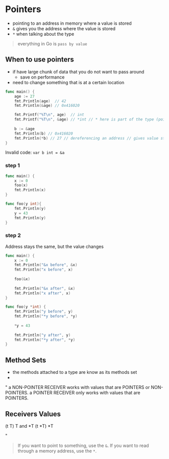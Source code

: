 # Pointers
- pointing to an address in memory where a value is stored
- `&` gives you the address where the value is stored
- `*` when talking about the type

> everything in Go is `pass by value`
## When to use pointers
- if have large chunk of data that you do not want to pass around
  - save on performance
- need to change something that is at a certain location

```go
func main() {
	age := 27
	fmt.Println(age)  // 42
	fmt.Println(&age) // 0x416020

	fmt.Printf("%T\n", age)  // int
	fmt.Printf("%T\n", &age) // *int // * here is part of the type (pointer to an int) (where an int is stored
	
	b := &age
	fmt.Println(b) // 0x416020
	fmt.Println(*b) // 27 // dereferencing an address // gives value stored at that address
}
```
Invalid code: `var b int = &a`

### step 1 
```go
func main() {
	x := 0 
	foo(x)
	fmt.Println(x)
}

func foo(y int){
	fmt.Println(y)
	y = 43
	fmt.Println(y)
}
```
### step 2
Address stays the same, but the value changes
```go
func main() {
	x := 0
	fmt.Println("&x before", &x)
	fmt.Println("x before", x)
	
	foo(&x)
	
	fmt.Println("&x after", &x)
	fmt.Println("x after", x)
}

func foo(y *int) {
	fmt.Println("y before", y)
	fmt.Println("*y before", *y)
	
	*y = 43
	
	fmt.Println("y after", y)
	fmt.Println("*y after", *y)
}
```
## Method Sets
- the methods attached to a type are know as its methods set
- 
"
a NON-POINTER RECEIVER
works with values that are POINTERS or NON-POINTERS.
a POINTER RECEIVER
only works with values that are POINTERS.

Receivers       Values
-----------------------------------------------
(t T)           T and *T
(t *T)          *T

"

> If you want to point to something, use the `&`. If you want to read through a memory address, use the `*`.

